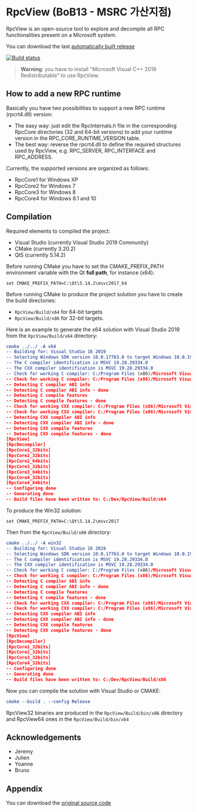 ﻿
# RpcView (BoB13 - MSRC 가산지점)

RpcView is an open-source tool to explore and decompile all RPC functionalities present on a Microsoft system.

You can download the last [automatically built release](https://ci.appveyor.com/project/silverf0x/rpcview/build/artifacts)

[![Build status](https://ci.appveyor.com/api/projects/status/o5wy6mdk16tuht70?svg=true)](https://ci.appveyor.com/project/silverf0x/rpcview)

> **Warning**: you have to install "Microsoft Visual C++ 2019 Redistributable" to use RpcView.

## How to add a new RPC runtime

Basically you have two possibilities to support a new RPC runtime (rpcrt4.dll) version:

- The easy way: just edit the RpcInternals.h file in the corresponding RpcCore directories (32 and 64-bit versions) to add your runtime version in the RPC_CORE_RUNTIME_VERSION table.
- The best way: reverse the rpcrt4.dll to define the required structures used by RpcView, e.g. RPC_SERVER, RPC_INTERFACE and RPC_ADDRESS.

Currently, the supported versions are organized as follows:

- RpcCore1 for Windows XP
- RpcCore2 for Windows 7
- RpcCore3 for Windows 8
- RpcCore4 for Windows 8.1 and 10

## Compilation

Required elements to compiled the project:

* Visual Studio (currently Visual Studio 2019 Community)
* CMake (currently 3.20.2)
* Qt5 (currently 5.14.2)

Before running CMake you have to set the CMAKE_PREFIX_PATH environment variable with the Qt **full path**, for instance (x64):
```
set CMAKE_PREFIX_PATH=C:\Qt\5.14.2\msvc2017_64
```
Before running CMake to produce the project solution you have to create the build directories:
- ```RpcView/Build/x64``` for 64-bit targets
- ```RpcView/Build/x86``` for 32-bit targets.

Here is an example to generate the x64 solution with Visual Studio 2019 from the ```RpcView/Build/x64``` directory:

```cmake
cmake ../../ -A x64
-- Building for: Visual Studio 16 2019
-- Selecting Windows SDK version 10.0.17763.0 to target Windows 10.0.19041.
-- The C compiler identification is MSVC 19.28.29334.0
-- The CXX compiler identification is MSVC 19.28.29334.0
-- Check for working C compiler: C:/Program Files (x86)/Microsoft Visual Studio/2019/Community/VC/Tools/MSVC/14.28.29333/bin/Hostx64/x64/cl.exe
-- Check for working C compiler: C:/Program Files (x86)/Microsoft Visual Studio/2019/Community/VC/Tools/MSVC/14.28.29333/bin/Hostx64/x64/cl.exe -- works
-- Detecting C compiler ABI info
-- Detecting C compiler ABI info - done
-- Detecting C compile features
-- Detecting C compile features - done
-- Check for working CXX compiler: C:/Program Files (x86)/Microsoft Visual Studio/2019/Community/VC/Tools/MSVC/14.28.29333/bin/Hostx64/x64/cl.exe
-- Check for working CXX compiler: C:/Program Files (x86)/Microsoft Visual Studio/2019/Community/VC/Tools/MSVC/14.28.29333/bin/Hostx64/x64/cl.exe -- works
-- Detecting CXX compiler ABI info
-- Detecting CXX compiler ABI info - done
-- Detecting CXX compile features
-- Detecting CXX compile features - done
[RpcView]
[RpcDecompiler]
[RpcCore1_32bits]
[RpcCore2_32bits]
[RpcCore2_64bits]
[RpcCore3_32bits]
[RpcCore3_64bits]
[RpcCore4_32bits]
[RpcCore4_64bits]
-- Configuring done
-- Generating done
-- Build files have been written to: C:/Dev/RpcView/Build/x64
```

To produce the Win32 solution:
```
set CMAKE_PREFIX_PATH=C:\Qt\5.14.2\msvc2017
```
Then from the ```RpcView/Build/x86``` directory:
```cmake
cmake ../../ -A win32
-- Building for: Visual Studio 16 2019
-- Selecting Windows SDK version 10.0.17763.0 to target Windows 10.0.19041.
-- The C compiler identification is MSVC 19.28.29334.0
-- The CXX compiler identification is MSVC 19.28.29334.0
-- Check for working C compiler: C:/Program Files (x86)/Microsoft Visual Studio/2019/Community/VC/Tools/MSVC/14.28.29333/bin/Hostx64/x86/cl.exe
-- Check for working C compiler: C:/Program Files (x86)/Microsoft Visual Studio/2019/Community/VC/Tools/MSVC/14.28.29333/bin/Hostx64/x86/cl.exe -- works
-- Detecting C compiler ABI info
-- Detecting C compiler ABI info - done
-- Detecting C compile features
-- Detecting C compile features - done
-- Check for working CXX compiler: C:/Program Files (x86)/Microsoft Visual Studio/2019/Community/VC/Tools/MSVC/14.28.29333/bin/Hostx64/x86/cl.exe
-- Check for working CXX compiler: C:/Program Files (x86)/Microsoft Visual Studio/2019/Community/VC/Tools/MSVC/14.28.29333/bin/Hostx64/x86/cl.exe -- works
-- Detecting CXX compiler ABI info
-- Detecting CXX compiler ABI info - done
-- Detecting CXX compile features
-- Detecting CXX compile features - done
[RpcView]
[RpcDecompiler]
[RpcCore1_32bits]
[RpcCore2_32bits]
[RpcCore3_32bits]
[RpcCore4_32bits]
-- Configuring done
-- Generating done
-- Build files have been written to: C:/Dev/RpcView/Build/x86
```
Now you can compile the solution with Visual Studio or CMAKE:

```cmake
cmake --build . --config Release
```

RpcView32 binaries are produced in the ```RpcView/Build/bin/x86``` directory and RpcView64 ones in the ```RpcView/Build/bin/x64```

## Acknowledgements

* Jeremy
* Julien
* Yoanne
* Bruno

## Appendix

You can download the [original source code](https://github.com/silverf0x/RpcView)